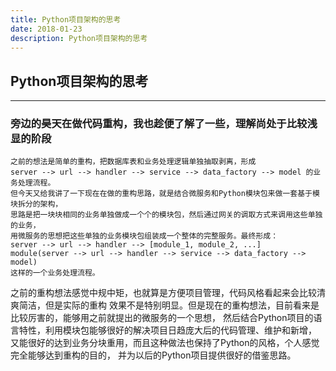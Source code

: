 ```yaml
---
title: Python项目架构的思考
date: 2018-01-23
description: Python项目架构的思考
---
```


## Python项目架构的思考

---

### 旁边的昊天在做代码重构，我也趁便了解了一些，理解尚处于比较浅显的阶段

```
之前的想法是简单的重构，把数据库表和业务处理逻辑单独抽取剥离，形成
server --> url --> handler --> service --> data_factory --> model 的业务处理流程。
但今天又给我讲了一下现在在做的重构思路，就是结合微服务和Python模块包来做一套基于模块拆分的架构，
思路是把一块块相同的业务单独做成一个个的模块包，然后通过网关的调取方式来调用这些单独的业务，
用微服务的思想把这些单独的业务模块包组装成一个整体的完整服务。最终形成：
server --> url --> handler --> [module_1, module_2, ...]
module(server --> url --> handler --> service --> data_factory --> model)
这样的一个业务处理流程。
```

之前的重构想法感觉中规中矩，也就算是方便项目管理，代码风格看起来会比较清爽简洁，但是实际的重构
效果不是特别明显。但是现在的重构想法，目前看来是比较厉害的，能够用之前就提出的微服务的一个思想，
然后结合Python项目的语言特性，利用模块包能够很好的解决项目日趋庞大后的代码管理、维护和新增，
又能很好的达到业务分块重用，而且这种做法也保持了Python的风格，个人感觉完全能够达到重构的目的，
并为以后的Python项目提供很好的借鉴思路。

